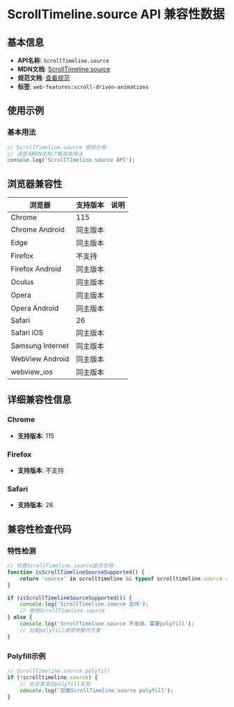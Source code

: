 # ScrollTimeline.source API 兼容性数据

## 基本信息

- **API名称**: `ScrollTimeline.source`
- **MDN文档**: [ScrollTimeline.source](https://developer.mozilla.org/docs/Web/API/ScrollTimeline/source)
- **规范文档**: [查看规范](https://drafts.csswg.org/scroll-animations/#dom-scrolltimeline-source)
- **标签**: `web-features:scroll-driven-animations`

## 使用示例

### 基本用法

```javascript
// ScrollTimeline.source 使用示例
// 请查阅MDN文档了解具体用法
console.log('ScrollTimeline.source API');
```

## 浏览器兼容性

| 浏览器 | 支持版本 | 说明 |
|--------|----------|------|
| Chrome | 115 |  |
| Chrome Android | 同主版本 |  |
| Edge | 同主版本 |  |
| Firefox | 不支持 |  |
| Firefox Android | 同主版本 |  |
| Oculus | 同主版本 |  |
| Opera | 同主版本 |  |
| Opera Android | 同主版本 |  |
| Safari | 26 |  |
| Safari iOS | 同主版本 |  |
| Samsung Internet | 同主版本 |  |
| WebView Android | 同主版本 |  |
| webview_ios | 同主版本 |  |

## 详细兼容性信息

### Chrome

- **支持版本**: 115

### Firefox

- **支持版本**: 不支持

### Safari

- **支持版本**: 26

## 兼容性检查代码

### 特性检测

```javascript
// 检查ScrollTimeline.source是否支持
function isScrollTimelineSourceSupported() {
    return 'source' in scrolltimeline && typeof scrolltimeline.source === 'function';
}

if (isScrollTimelineSourceSupported()) {
    console.log('ScrollTimeline.source 支持');
    // 使用ScrollTimeline.source
} else {
    console.log('ScrollTimeline.source 不支持，需要polyfill');
    // 加载polyfill或使用替代方案
}
```

### Polyfill示例

```javascript
// ScrollTimeline.source polyfill
if (!scrolltimeline.source) {
    // 在这里添加polyfill实现
    console.log('加载ScrollTimeline.source polyfill');
}
```


